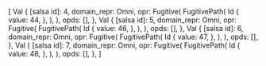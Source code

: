 [
    Val {
        [salsa id]: 4,
        domain_repr: Omni,
        opr: Fugitive(
            FugitivePath(
                Id {
                    value: 44,
                },
            ),
        ),
        opds: [],
    },
    Val {
        [salsa id]: 5,
        domain_repr: Omni,
        opr: Fugitive(
            FugitivePath(
                Id {
                    value: 46,
                },
            ),
        ),
        opds: [],
    },
    Val {
        [salsa id]: 6,
        domain_repr: Omni,
        opr: Fugitive(
            FugitivePath(
                Id {
                    value: 47,
                },
            ),
        ),
        opds: [],
    },
    Val {
        [salsa id]: 7,
        domain_repr: Omni,
        opr: Fugitive(
            FugitivePath(
                Id {
                    value: 48,
                },
            ),
        ),
        opds: [],
    },
]